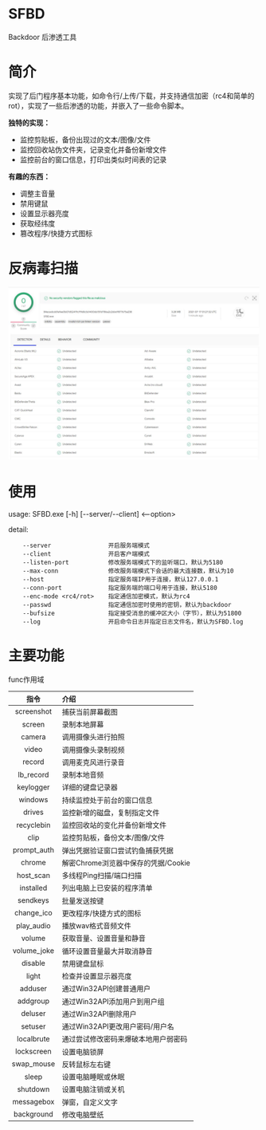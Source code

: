 # SFBD
Backdoor  后渗透工具  
  
  
# 简介
实现了后门程序基本功能，如命令行/上传/下载，并支持通信加密（rc4和简单的rot），实现了一些后渗透的功能，并嵌入了一些命令脚本。

**独特的实现：**
* 监控剪贴板，备份出现过的文本/图像/文件
* 监控回收站伪文件夹，记录变化并备份新增文件
* 监控前台的窗口信息，打印出类似时间表的记录

**有趣的东西：**
* 调整主音量
* 禁用键鼠
* 设置显示器亮度
* 获取经纬度
* 篡改程序/快捷方式图标

# 反病毒扫描
![scan](https://github.com/PENG-PLUS/SFBD/blob/main/scan.jpg)

# 使用
usage: SFBD.exe [-h] [--server/--client] <--option>  


detail:  

        --server                开启服务端模式  
        --client                开启客户端模式
        --listen-port           修改服务端模式下的监听端口，默认为5180
        --max-conn              修改服务端模式下会话的最大连接数，默认为10
        --host                  指定服务端IP用于连接，默认127.0.0.1
        --conn-port             指定服务端的端口号用于连接，默认5180
        --enc-mode <rc4/rot>    指定通信加密模式，默认为rc4
        --passwd                指定通信加密时使用的密钥，默认为backdoor
        --bufsize               指定接受消息的缓冲区大小（字节），默认为51800
        --log                   开启命令日志并指定日志文件名，默认为SFBD.log
        
# 主要功能  

func作用域  

|指令|介绍|
|:----:|:-----|
|screenshot|捕获当前屏幕截图|
|screen|录制本地屏幕|
|camera|调用摄像头进行拍照|
|video|调用摄像头录制视频|
|record|调用麦克风进行录音|
|lb_record|录制本地音频|
|keylogger|详细的键盘记录器|
|windows|持续监控处于前台的窗口信息|
|drives|监控新增的磁盘，复制指定文件|
|recyclebin|监控回收站的变化并备份新增文件|
|clip|监控剪贴板，备份文本/图像/文件|
|prompt_auth|弹出凭据验证窗口尝试钓鱼捕获凭据|
|chrome|解密Chrome浏览器中保存的凭据/Cookie|
|host_scan|多线程Ping扫描/端口扫描|
|installed|列出电脑上已安装的程序清单|
|sendkeys|批量发送按键|
|change_ico|更改程序/快捷方式的图标|
|play_audio|播放wav格式音频文件|
|volume|获取音量、设置音量和静音|
|volume_joke|循环设置音量最大并取消静音|
|disable|禁用键盘鼠标|
|light|检查并设置显示器亮度|
|adduser|通过Win32API创建普通用户|
|addgroup|通过Win32API添加用户到用户组|
|deluser|通过Win32API删除用户|
|setuser|通过Win32API更改用户密码/用户名|
|localbrute|通过尝试修改密码来爆破本地用户弱密码|
|lockscreen|设置电脑锁屏|
|swap_mouse|反转鼠标左右键|
|sleep|设置电脑睡眠或休眠|
|shutdown|设置电脑注销或关机|
|messagebox|弹窗，自定义文字|
|background|修改电脑壁纸|
